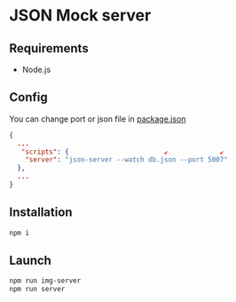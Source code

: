 # JSON Mock server

## Requirements
  * Node.js 

## Config
You can change port or json file in [package.json](./package.json)
```json
{
  ...
   "scripts": {                        ↙             ↙
    "server": "json-server --watch db.json --port 5007"
  },
  ...
}
```

## Installation
```bash
npm i
```

## Launch
```bash
npm run img-server
npm run server
```
